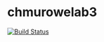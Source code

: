 # chmurowelab3
[![Build Status](https://travis-ci.com/Sienkowski99/chmurowelab3.svg?branch=main)](https://travis-ci.com/Sienkowski99/chmurowelab3)